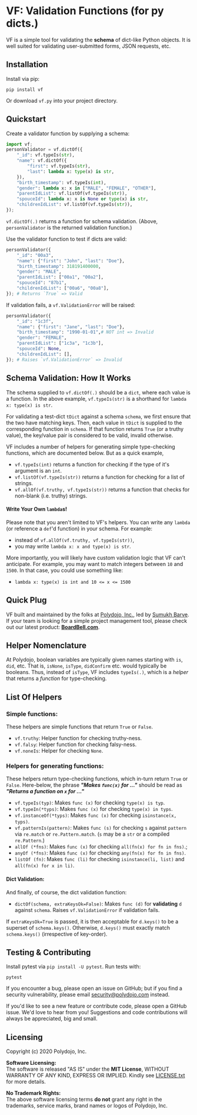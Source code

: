 VF: Validation Functions (for py dicts.)
========================

VF is a simple tool for validating the **schema** of dict-like Python objects. It is well suited for validating user-submitted forms, JSON requests, etc.

## Installation
Install via pip:
```
pip install vf
```
Or download `vf.py` into your project directory.


## Quickstart
Create a validator function by supplying a schema:
```py
import vf;
personValidator = vf.dictOf({
    "_id": vf.typeIs(str),
    "name": vf.dictOf({
        "first": vf.typeIs(str),
        "last": lambda x: type(x) is str,
    }),
    "birth_timestamp": vf.typeIs(int),
    "gender": lambda x: x in ["MALE", "FEMALE", "OTHER"],
    "parentIdList": vf.listOf(vf.typeIs(str)),
    "spouceId": lambda x: x is None or type(x) is str,
    "childrenIdList": vf.listOf(vf.typeIs(str)),
});
```
`vf.dictOf(.)` returns a function for schema validation. (Above, `personValidator` is the returned validation function.)

Use the validator function to test if dicts are valid:
```py
personValidator({
    "_id": "00a3",
    "name": {"first": "John", "last": "Doe"},
    "birth_timestamp": 318191400000,
    "gender": "MALE",
    "parentIdList": ["00a1", "00a2"],
    "spouceId": "87b1",
    "childrenIdList": ["00a6", "00a8"],
}); # Returns `True` => Valid
```
If validation fails, a `vf.ValidationError` will be raised:
```py
personValidator({
    "_id": "1c3f",
    "name": {"first": "Jane", "last": "Doe"},
    "birth_timestamp": "1990-01-01",# NOT int => Invalid
    "gender": "FEMALE",
    "parentIdList": ["1c3a", "1c3b"],
    "spouceId": None,
    "childrenIdList": [],
}); # Raises `vf.ValidationError` => Invalid
```

Schema Validation: How It Works
-----------------------------------------

The schema supplied to `vf.dictOf(.)` should be a `dict`, where each value is a function. In the above example, `vf.typeIs(str)` is a shorthand for `lambda x: type(x) is str`.

For validating a test-dict `tDict` against a schema `schema`, we first ensure that the two have matching keys. Then, each value in `tDict` is supplied to the corresponding function in `schema`. If that function returns `True` (or a truthy value), the key/value pair is considered to be valid, invalid otherwise.

VF includes a number of helpers for generating simple type-checking functions, which are documented below. But as a quick example,

- `vf.typeIs(int)` returns a function for checking if the type of it's argument is an `int`.
- `vf.listOf(vf.typeIs(str))` returns a function for checking for a list of strings.
- `vf.allOf(vf.truthy, vf.typeIs(str))` returns a function that checks for non-blank (i.e. truthy) strings.

#### Write Your Own `lambda`s!

Please note that you aren't limited to VF's helpers. You can write any `lambda` (or reference a `def`'d function) in your schema. For example:
- instead of `vf.allOf(vf.truthy, vf.typeIs(str))`,
- you may write `lambda x: x and type(x) is str`.

More importantly, you will likely have custom validation logic that VF can't anticipate. For example, you may want to match integers between `10` and `1500`. In that case, you could use something like:  
- `lambda x: type(x) is int and 10 <= x <= 1500`

Quick Plug
--------------
VF built and maintained by the folks at [Polydojo, Inc.](https://www.polydojo.com/), led by [Sumukh Barve](https://www.sumukhbarve.com/). If your team is looking for a simple project management tool, please check out our latest product: [**BoardBell.com**](https://www.boardbell.com/).

Helper Nomenclature
---------------------------

At Polydojo, boolean variables are typically given names starting with `is`, `did`, etc. That is, `isNone`, `isType`, `didConfirm` etc. would typically be booleans. Thus, instead of `isType`, VF includes `typeIs(.)`, which is a *helper* that returns a *function* for type-checking.

List Of Helpers
------------------
### Simple functions:

These helpers are simple functions that return `True` or `False`.

- `vf.truthy`: Helper function for checking truthy-ness.
- `vf.falsy`: Helper function for checking falsy-ness.
- `vf.noneIs`: Helper for checking `None`.

### Helpers for generating functions:

These helpers return type-checking functions, which in-turn return `True` or `False`. Here-below, the phrase ***"Makes `func(x)` for ..."*** should be read as ***"Returns a function on `x` for ..."***

- `vf.typeIs(typ)`: Makes `func (x)` for checking `type(x) is typ`.
- `vf.typeIn(*typs)`: Makes `func (x)` for checking `type(x) in typs`.
- `vf.instanceOf(*typs)`: Makes `func (x)` for checking `isinstance(x, typs)`.
- `vf.patternIs(pattern)`: Makes `func (s)` for checking `s` against `pattern` via `re.match` or `re.Pattern.match`. (`s` may be a `str` or a compiled `re.Pattern`.)
- `allOf (*fns)`: Makes `func (x)` for checking `all(fn(x) for fn in fns)`.;
- `anyOf (*fns)`: Makes `func (x)` for checking `any(fn(x) for fn in fns)`.
- `listOf (fn)`: Makes `func (li)` for checking `isinstance(li, list)` and `all(fn(x) for x in li)`.

#### Dict Validation:
And finally, of course, the dict validation function:

- `dictOf(schema, extraKeysOk=False)`: Makes `func (d)` for **validating** `d` against `schema`. Raises `vf.ValidationError` if validation fails.

If `extraKeysOk=True` is passed, it is then acceptable for `d.keys()` to be a superset of `schema.keys()`. Otherwise, `d.keys()` must exactly match `schema.keys()` (irrespective of key-order).

Testing & Contributing
---------------------------

Install pytest via `pip install -U pytest`. Run tests with:
```
pytest
```

If you encounter a bug, please open an issue on GitHub; but if you find a security vulnerability, please email security@polydojo.com instead.

If you'd like to see a new feature or contribute code, please open a GitHub issue. We'd love to hear from you! Suggestions and code contributions will always be appreciated, big and small.

Licensing
------------
Copyright (c) 2020 Polydojo, Inc.

**Software Licensing:**  
The software is released "AS IS" under the **MIT License**, WITHOUT WARRANTY OF ANY KIND, EXPRESS OR IMPLIED. Kindly see [LICENSE.txt](https://github.com/polydojo/vf/blob/master/LICENSE.txt) for more details.

**No Trademark Rights:**  
The above software licensing terms **do not** grant any right in the trademarks, service marks, brand names or logos of Polydojo, Inc.

